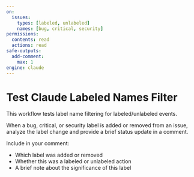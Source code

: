 ```yaml
---
on:
  issues:
    types: [labeled, unlabeled]
    names: [bug, critical, security]
permissions:
  contents: read
  actions: read
safe-outputs:
  add-comment:
    max: 1
engine: claude
---
```


# Test Claude Labeled Names Filter

This workflow tests label name filtering for labeled/unlabeled events.

When a bug, critical, or security label is added or removed from an issue, analyze the label change and provide a brief status update in a comment.

Include in your comment:
- Which label was added or removed
- Whether this was a labeled or unlabeled action
- A brief note about the significance of this label
